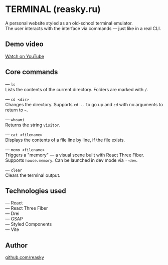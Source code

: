 # TERMINAL (reasky.ru)

A personal website styled as an old-school terminal emulator.  
The user interacts with the interface via commands — just like in a real CLI.

## Demo video

[Watch on YouTube](https://youtu.be/P_zVj-v9Jvs)

## Core commands

— `ls`  
Lists the contents of the current directory. Folders are marked with `/`.

— `cd <dir>`  
Changes the directory. Supports `cd ..` to go up and `cd` with no arguments to return to `~`.

— `whoami`  
Returns the string `visitor`.

— `cat <filename>`  
Displays the contents of a file line by line, if the file exists.

— `memo <filename>`  
Triggers a "memory" — a visual scene built with React Three Fiber.  
Supports `house.memory`. Can be launched in dev mode via `--dev`.

— `clear`  
Clears the terminal output.

## Technologies used

— React  
— React Three Fiber  
— Drei  
— GSAP  
— Styled Components  
— Vite

## Author

[github.com/reasky](https://github.com/reasky)
